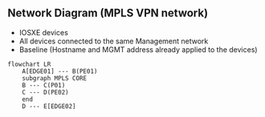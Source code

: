 ## Network Diagram (MPLS VPN network)

- IOSXE devices
- All devices connected to the same Management network
- Baseline (Hostname and MGMT address already applied to the devices)

```mermaid
flowchart LR
    A[EDGE01] --- B(PE01)
    subgraph MPLS CORE
    B --- C(P01)
    C --- D(PE02)
    end
    D --- E[EDGE02]
```
